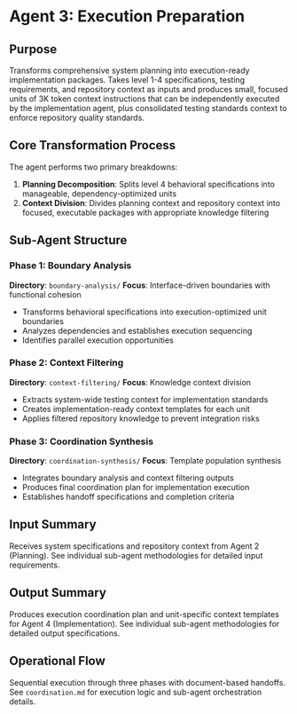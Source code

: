 # Agent 3: Execution Preparation

## Purpose

Transforms comprehensive system planning into execution-ready implementation packages. Takes level 1-4 specifications, testing requirements, and repository context as inputs and produces small, focused units of 3K token context instructions that can be independently executed by the implementation agent, plus consolidated testing standards context to enforce repository quality standards.

## Core Transformation Process

The agent performs two primary breakdowns:

1. **Planning Decomposition**: Splits level 4 behavioral specifications into manageable, dependency-optimized units
2. **Context Division**: Divides planning context and repository context into focused, executable packages with appropriate knowledge filtering

## Sub-Agent Structure

### Phase 1: Boundary Analysis
**Directory**: `boundary-analysis/`
**Focus**: Interface-driven boundaries with functional cohesion
- Transforms behavioral specifications into execution-optimized unit boundaries
- Analyzes dependencies and establishes execution sequencing
- Identifies parallel execution opportunities

### Phase 2: Context Filtering  
**Directory**: `context-filtering/`
**Focus**: Knowledge context division
- Extracts system-wide testing context for implementation standards
- Creates implementation-ready context templates for each unit
- Applies filtered repository knowledge to prevent integration risks

### Phase 3: Coordination Synthesis
**Directory**: `coordination-synthesis/`
**Focus**: Template population synthesis
- Integrates boundary analysis and context filtering outputs
- Produces final coordination plan for implementation execution
- Establishes handoff specifications and completion criteria

## Input Summary

Receives system specifications and repository context from Agent 2 (Planning). See individual sub-agent methodologies for detailed input requirements.

## Output Summary

Produces execution coordination plan and unit-specific context templates for Agent 4 (Implementation). See individual sub-agent methodologies for detailed output specifications.

## Operational Flow

Sequential execution through three phases with document-based handoffs. See `coordination.md` for execution logic and sub-agent orchestration details.